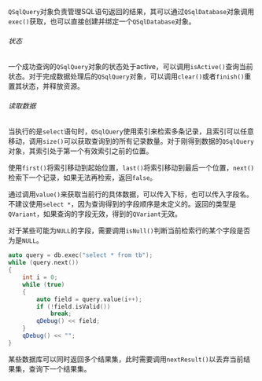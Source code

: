`QSqlQuery`对象负责管理SQL语句返回的结果，其可以通过`QSqlDatabase`对象调用`exec()`获取，也可以直接创建并绑定一个`QSqlDatabase`对象。

###### 状态

一个成功查询的`QSqlQuery`对象的状态处于active，可以调用`isActive()`查询当前状态。对于完成数据处理后的`QSqlQuery`对象，可以调用`clear()`或者`finish()`重置其状态，并释放资源。

###### 读取数据

当执行的是`select`语句时，`QSqlQuery`使用索引来检索多条记录，且索引可以任意移动，调用`size()`可以获取查询到的所有记录数量。对于刚得到数据的`QSqlQuery`对象，其索引处于第一个有效索引之前的位置。

使用`first()`将索引移动到起始位置，`last()`将索引移动到最后一个位置，`next()`检索下一个记录，如果无法再检索，返回`false`。

通过调用`value()`来获取当前行的具体数据，可以传入下标，也可以传入字段名。不建议使用`select *`，因为查询得到的字段顺序是未定义的。返回的类型是`QVariant`，如果查询的字段无效，得到的`QVariant`无效。

对于某些可能为`NULL`的字段，需要调用`isNull()`判断当前检索行的某个字段是否为是`NULL`。

```cpp
auto query = db.exec("select * from tb");
while (query.next())
{
    int i = 0;
    while (true)
    {
        auto field = query.value(i++);
        if (!field.isValid())
            break;
        qDebug() << field;
    }
    qDebug() << "";
}
```

某些数据库可以同时返回多个结果集，此时需要调用`nextResult()`以丢弃当前结果集，查询下一个结果集。

